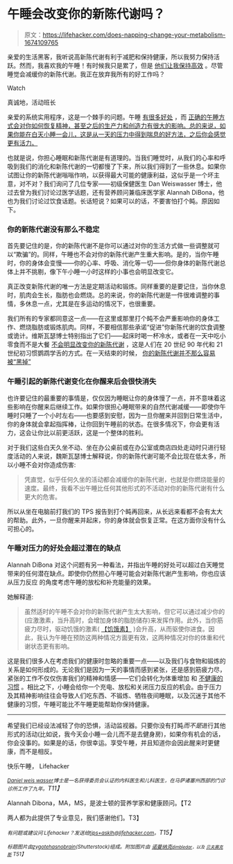 # 午睡会改变你的新陈代谢吗？

> 原文：<https://lifehacker.com/does-napping-change-your-metabolism-1674109765>

亲爱的生活黑客，我听说高新陈代谢有利于减肥和保持健康，所以我努力保持活跃。然而，我喜欢我的午睡！有时候我只是累了，但是 [他们让我保持高效](https://lifehacker.com/the-science-behind-why-power-naps-help-you-stay-product-5932754) 。尽管睡觉会减缓你的新陈代谢。我正在放弃我所有的好工作吗？

Watch

真诚地，活动班长

亲爱的系统实用程序，这是一个棘手的问题。午睡 [有很多好处](https://lifehacker.com/the-science-behind-why-power-naps-help-you-stay-product-5932754) ，而 [正确的午睡方式会对你如何恢复精神，甚至之后的生产力和创造力有很大的影响。总的来说，如果你能在白天小睡一会儿，这是从一天的压力中得到喘息的好方法，之后你会感觉更有活力。](https://lifehacker.com/how-long-to-nap-for-the-biggest-brain-benefits-1251546669)

也就是说，你担心睡眠和新陈代谢是有道理的。当我们睡觉时，从我们的心率和呼吸到我们的消化和新陈代谢的一切都慢了下来，所以我们得到了一些休息。如果你试图让你的新陈代谢嗡嗡作响，以获得最大可能的健康利益，这似乎是一个坏主意，对不对？我们询问了几位专家——初级保健医生 Dan Weiswasser 博士，他过去曾为我们讨论过医学话题，还有营养顾问兼临床医学家 Alannah DiBona，他也为我们讨论过饮食话题。长话短说？如果可以的话，不要害怕打个盹。原因如下。

### 你的新陈代谢没有那么不稳定

首先要记住的是，你的新陈代谢不是你可以通过对你的生活方式做一些调整就可以“欺骗”的。同样，午睡也不会对你的新陈代谢产生重大影响。是的，当你午睡时，你的身体会变慢——你的心率、呼吸、消化等一切——但你身体的新陈代谢总体上并不挑剔，像下午小睡一小时这样的小事也会明显改变它。

真正改变新陈代谢的唯一方法是定期活动和锻炼。同样重要的是要记住，当你休息时，肌肉会生长，脂肪也会燃烧。总的来说，你的新陈代谢是一件很难调整的事情，多休息一点，尤其是在多运动的情况下，也很重要。

我们所有的专家都同意这一点——在这里或那里打个盹不会严重影响你的身体工作、燃烧脂肪或锻炼肌肉。同样，不要相信那些承诺“促进”你新陈代谢的饮食调整或诡计。维斯瓦瑟博士特别指出了它们——起床时喝一杯冷水，或者在一天中吃小零食而不是大餐 [不会明显改变你的新陈代谢](https://lifehacker.com/eating-many-small-meals-every-day-wont-boost-your-meta-868845439) ，这是人们在 20 世纪 90 年代和 21 世纪初习惯鹦鹉学舌的方式。在一天结束的时候， [你的新陈代谢并不那么容易被“黑掉”](http://lifehacker.com/10-stubborn-food-myths-that-just-wont-die-debunked-by-5847591)

### 午睡引起的新陈代谢变化在你醒来后会很快消失

也许要记住的最重要的事情是，仅仅因为睡眠让你的身体慢了一点，并不意味着这些影响在你醒来后继续工作。如果你很担心睡眠带来的自然代谢减缓——即使你午睡时只睡了一个小时左右——也要感到安慰，因为一旦你醒来并回到日常生活中，你的身体就会拿起指挥棒，让你回到午睡前的状态。在很多情况下，你会更有活力，这会让你比以前更活跃，这是一个整体的胜利。

对于我们这些白天久坐不动、坐在办公桌前或在办公室或商店四处走动时只进行轻度活动的人来说，魏斯瓦瑟博士解释说，你的新陈代谢可能不会比现在低太多，所以小睡不会对你造成伤害:

> 凭直觉，似乎任何久坐的活动都会减缓你的新陈代谢，也就是你燃烧能量的速度。最终，我看不出午睡比任何其他形式的不活动对你的新陈代谢有什么更大的危害。

所以从坐在电脑前打我们的 TPS 报告到打个盹再回来，从长远来看都不会有太大的帮助。此外，一旦你醒来并起床，你的身体就会恢复正常。在这方面你没有什么可担心的。

### 午睡对压力的好处会超过潜在的缺点

Alannah DiBona 对这个问题有另一种看法，并指出午睡的好处可以超过白天睡觉带来的任何潜在缺点。即使你仍然担心午睡可能会对新陈代谢产生影响，你也应该从压力反应 的角度考虑午睡的放松和补充能量的效果。

她解释道:

> 虽然适时的午睡不会对你的新陈代谢产生太大影响，但它可以通过减少你的(应激激素，当升高时，会增加身体的脂肪储存)来发挥作用。此外，当你筋疲力尽时，驱动饥饿的激素( [【饥饿素】](http://en.wikipedia.org/wiki/Ghrelin) )会升高，从而驱使你进食。因此，我认为午睡在预防这两种情况方面更有效，这两种情况对你的体重和代谢状态更有影响。

这是我们很多人在考虑我们的健康时忽略的重要一点——以及我们与食物和锻炼的关系是如何形成的。无论我们是因为一天的事情而感到紧张，还是感到筋疲力尽，紧张的工作不仅仅伤害我们的精神和情感——它们会转化为体重增加 和 [不健康的习惯](http://lifehacker.com/why-your-brain-craves-junk-food-and-what-you-can-do-ab-1469120841) 。相比之下，小睡会给你一个充电、放松和关闭压力反应的机会。由于压力及其精神影响往往会导致人们吃东西、不锻炼、牺牲夜间睡眠，以及沉迷于其他不健康的习惯，午睡可能比不午睡更能帮助你保持健康。

* * *

希望我们已经设法减轻了你的恐惧，活动监视器。只要你没有打盹*而不是*进行其他形式的活动(比如说，我今天会小睡一会儿而不是去健身房)，如果你有机会的话，你会没事的。如果是的话，你很幸运。享受午睡，并且知道你会因此醒来时更健康，而不是相反。

快乐午睡，
Lifehacker

[*<small>Daniel weis wasser</small>*](http://www.riverbendmedical.com/practitioner.php?ppid=90)*<small>博士是一名获得委员会认证的内科医生和儿科医生，在马萨诸塞州西部的门诊诊所工作了九年。</small>T11】*

Alannah Dibona，MA，MS，是波士顿的营养学家和健康顾问。【T2

两人都为此提供了专业意见，我们感谢他们。T3】

*<small>有问题或建议问 Lifehacker？发送给</small>*[*<small>tips+asklh@lifehacker.com</small>*](mailto:tips+asklh@lifehacker.com)*<small>。</small>T15】*

*<small>标题图片由</small>*[*<small>zygotehasnobrain</small>*](http://www.shutterstock.com/pic.mhtml?id=185188529&src=id)*<small>(Shutterstock)组成。附加图片由</small>* [*<small>诺曼纳克</small>*](https://www.flickr.com/photos/29278394@N00/23844169)*<small></small>*<small>[*<small>dimbledar</small>*](https://www.flickr.com/photos/gaz_0981/3818104489)*<small>，以及</small>* [*<small>贝夫赛克斯</small>*](https://www.flickr.com/photos/basykes/3280970848) *T51】*</small>

<small></small>